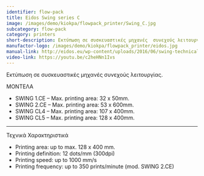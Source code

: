 ```yaml
---
identifier: flow-pack
title: Eidos Swing series C
image: /images/demo/kiokpa/flowpack_printer/Swing_C.jpg
subcategory: flow-pack
category: printers
short-description: Εκτύπωση σε συσκευαστικές μηχανές  συνεχούς λειτουργίας.
manufactor-logo: /images/demo/kiokpa/flowpack_printer/eidos.jpg
manual-link: http://eidos.eu/wp-content/uploads/2016/06/swing-technicalfeatures-en.pdf
video-link: https://youtu.be/c2heHNn1Ivs
---
```





Εκτύπωση σε συσκευαστικές μηχανές  συνεχούς λειτουργίας.

ΜΟΝΤΕΛΑ

   * SWING 1.CE – Max. printing area: 32 x 50mm.
   * SWING 2.CE – Max. printing area: 53 x 600mm.
   * SWING CL4 – Max. printing area: 107 x 400mm.
   * SWING CL5 – Max. printing area: 128 x 400mm.



---

Τεχνικά Χαρακτηριστικά

*    Printing area: up to max. 128 x 400 mm.
*    Printing definition: 12 dots/mm (300dpi)
*    Printing speed: up to 1000 mm/s
*    Printing frequency: up to 350 prints/minute (mod. SWING 2.CE)

